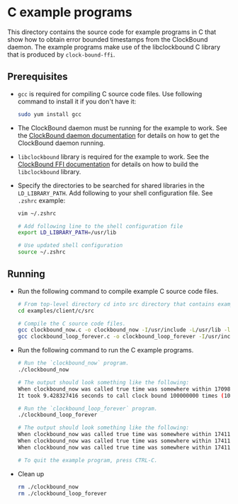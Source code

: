 # C example programs

This directory contains the source code for example programs in C that show how to obtain error bounded timestamps from the ClockBound daemon. The example programs make use of the libclockbound C library that is produced by `clock-bound-ffi`.

## Prerequisites

- `gcc` is required for compiling C source code files. Use following command to install it if you don't have it:

  ```sh
  sudo yum install gcc
  ```

- The ClockBound daemon must be running for the example to work.
  See the [ClockBound daemon documentation](../../clock-bound-d/README.md) for
  details on how to get the ClockBound daemon running.

- `libclockbound` library is required for the example to work. See the [ClockBound FFI documentation](../../clock-bound-ffi/README.md#building) for details on how to build the `libclockbound` library.

- Specify the directories to be searched for shared libraries in the `LD_LIBRARY_PATH`. Add following to your shell configuration file. See `.zshrc` example:

  ```sh
  vim ~/.zshrc
  
  # Add following line to the shell configuration file
  export LD_LIBRARY_PATH=/usr/lib
  
  # Use updated shell configuration
  source ~/.zshrc
  ```

## Running

- Run the following command to compile example C source code files.

  ```sh
  # From top-level directory cd into src directory that contains examples in C.
  cd examples/client/c/src
  
  # Compile the C source code files.
  gcc clockbound_now.c -o clockbound_now -I/usr/include -L/usr/lib -lclockbound
  gcc clockbound_loop_forever.c -o clockbound_loop_forever -I/usr/include -L/usr/lib -lclockbound
  ```

- Run the following command to run the C example programs.

  ```sh
  # Run the `clockbound_now` program.
  ./clockbound_now

  # The output should look something like the following:
  When clockbound_now was called true time was somewhere within 1709854392.907495824 and 1709854392.908578628 seconds since Jan 1 1970. The clock status is SYNCHRONIZED.
  It took 9.428327416 seconds to call clock bound 100000000 times (10606335 tps).
  ```

  ```sh
  # Run the `clockbound_loop_forever` program.
  ./clockbound_loop_forever

  # The output should look something like the following:
  When clockbound_now was called true time was somewhere within 1741187470.034504209 and 1741187470.035652589 seconds since Jan 1 1970. The clock status is SYNCHRONIZED (1).
  When clockbound_now was called true time was somewhere within 1741187471.034596805 and 1741187471.035746587 seconds since Jan 1 1970. The clock status is SYNCHRONIZED (1).
  When clockbound_now was called true time was somewhere within 1741187472.034682964 and 1741187472.035834148 seconds since Jan 1 1970. The clock status is SYNCHRONIZED (1).

  # To quit the example program, press CTRL-C.
  ```

- Clean up

  ```sh
  rm ./clockbound_now
  rm ./clockbound_loop_forever
  ```

